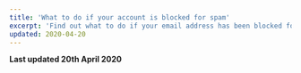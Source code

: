 ```yaml
---
title: 'What to do if your account is blocked for spam'
excerpt: 'Find out what to do if your email address has been blocked for spam'
updated: 2020-04-20
---
```


**Last updated 20th April 2020**